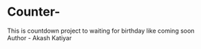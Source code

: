 # Counter-
This is countdown project to waiting for birthday like coming soon
<br>
Author - Akash Katiyar
